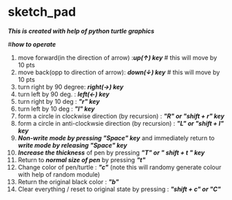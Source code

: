 # sketch_pad

***This is created with help of python turtle graphics***

#***how to operate***

1. move forward(in the direction of arrow) :***up(↑) key***        # this will move by 10 pts
2. move back(opp to direction of arrow): ***down(↓) key***         # this will move by 10 pts
3. turn right by 90 degree: ***right(→) key***  
4. turn left by 90 deg. : ***left(←) key***
5. turn right by 10 deg : ***"r" key***
6. turn left by 10 deg : ***"l" key***
7. form a circle in clockwise direction (by recursion) : ***"R" or "shift + r" key***
8. form a circle in anti-clockwsie direction (by recursion) : ***"L" or "shift + l" key***
9. ***Non-write mode by pressing "Space" key*** and immediately return to ***write mode by releasing "Space" key***
10. ***Increase the thickness*** of pen by pressing ***"T" or " shift + t " key***
11. Return to ***normal size of pen*** by pressing ***"t"***
12. Change color of pen/turtle : ***"c"***  (note this will randomy generate colour with help of random module)
13. Return the original black color : ***"b"***
14. Clear everything / reset to original state by pressing :  ***"shift + c"  or "C"***
